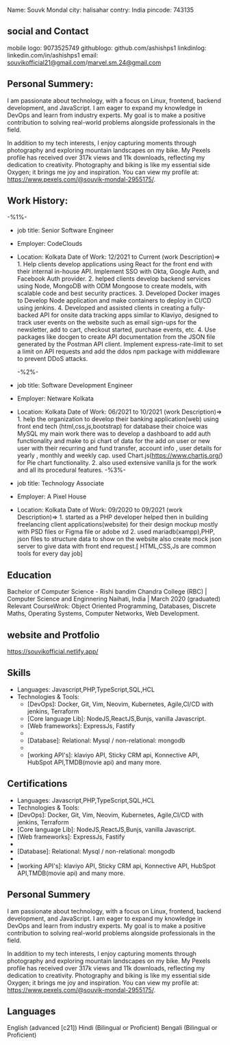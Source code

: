 Name: Souvk Mondal
city: halisahar
contry: India
pincode: 743135

## social and Contact

mobile logo: 9073525749
githublogo: github.com/ashishps1
linkdinlog: linkedin.com/in/ashishps1
email: souvikofficial21@gmail.com/marvel.sm.24@gmail.com

## Personal Summery:

I am passionate about technology, with a focus on Linux, frontend, backend development, and JavaScript. I am eager to expand my knowledge in DevOps and learn from industry experts. My goal is to make a positive contribution to solving real-world problems alongside professionals in the field.

In addition to my tech interests, I enjoy capturing moments through photography and exploring mountain landscapes on my bike. My Pexels profile has received over 317k views and 11k downloads, reflecting my dedication to creativity. Photography and biking is like my essential side Oxygen; it brings me joy and inspiration. You can view my profile at: https://www.pexels.com/@souvik-mondal-2955175/.

## Work History:

-%1%-

- job title: Senior Software Engineer
- Employer: CodeClouds
- Location: Kolkata
  Date of Work: 12/2021 to Current
  (work Description)=> 1. Help clients develop applications using React for the front end with their internal in-house API. Implement SSO with Okta, Google Auth, and Facebook Auth provider. 2. helped clients develop backend services using Node, MongoDB with ODM Mongoose to create models, with scalable code and best security practices. 3. Developed Docker images to Develop Node application and make containers to deploy in CI/CD using jenkins. 4. Developed and assisted clients in creating a fully-backed API for onsite data tracking apps similar to Klaviyo, designed to track user events on the website such as email sign-ups for the newsletter, add to cart, checkout started, purchase events, etc. 4. Use packages like docgen to create API documentation from the JSON file generated by the Postman API client. Implement express-rate-limit to set a limit on API requests and add the ddos npm package with middleware to prevent DDoS attacks.

  -%2%-

- job title: Software Development Engineer
- Employer: Netware Kolkata
- Location: Kolkata
  Date of Work: 06/2021 to 10/2021
  (work Description)=> 1. help the organization to develop their banking application(web) using front end tech (html,css,js,bootstrap) for database their choice was MySQL my main work there was to develop a dashboard to add auth functionality and make to pi chart of data for the add on user or new user with their recurring and fund transfer, account info , user details for yearly , monthly and weekly cap. used Chart.js(https://www.chartjs.org/) for Pie chart functionality. 2. also used extensive vanilla js for the work and all its procedural features.
  -%3%-
- job title: Technology Associate
- Employer: A Pixel House
- Location: Kolkata
  Date of Work: 09/2020 to 09/2021
  (work Description)=> 1. started as a PHP developer helped then in building freelancing client applications(website) for their design mockup mostly with PSD files or Figma file or adobe xd 2. used mariadb(xampp),PHP, json files to structure data to show on the website also create mock json server to give data with front end request.[ HTML,CSS,Js are common tools for every day job]

## Education

Bachelor of Computer Science - Rishi bandim Chandra College (RBC) | Computer Science and Enginnering
Naihati, India | March 2020 (graduated)
Relevant CourseWrok: Object Oriented Programming, Databases, Discrete Maths, Operating Systems, Computer Networks, Web Development.

## website and Protfolio

https://souvikofficial.netlify.app/

## Skills

- Languages: Javascript,PHP,TypeScript,SQL,HCL
- Technologies & Tools:
  - [DevOps]: Docker, Git, Vim, Neovim, Kubernetes, Agile,CI/CD with jenkins, Terraform
  - [Core language Lib]: NodeJS,ReactJS,Bunjs, vanilla Javascript.
  - [Web frameworks]: ExpressJs, Fastify
  - [Baas]: Appwrite,firebase.
  - [Database]: Relational: Mysql / non-relational: mongodb
  - [ODM's]: mongoose.
  - [working API's]: klaviyo API, Sticky CRM api, Konnective API, HubSpot API,TMDB(movie api) and many more.

## Certifications

- Languages: Javascript,PHP,TypeScript,SQL,HCL
- Technologies & Tools:
- [DevOps]: Docker, Git, Vim, Neovim, Kubernetes, Agile,CI/CD with jenkins, Terraform
- [Core language Lib]: NodeJS,ReactJS,Bunjs, vanilla Javascript.
- [Web frameworks]: ExpressJs, Fastify
- [Baas]: Appwrite,firebase.
- [Database]: Relational: Mysql / non-relational: mongodb
- [ODM's]: mongoose.
- [working API's]: klaviyo API, Sticky CRM api, Konnective API, HubSpot API,TMDB(movie api) and many more.

## Personal Summery

I am passionate about technology, with a focus on Linux, frontend, backend development, and JavaScript. I am eager to expand my knowledge in DevOps and learn from industry experts. My goal is to make a positive contribution to solving real-world problems alongside professionals in the field.

In addition to my tech interests, I enjoy capturing moments through photography and exploring mountain landscapes on my bike. My Pexels profile has received over 317k views and 11k downloads, reflecting my dedication to creativity. Photography and biking is like my essential side Oxygen; it brings me joy and inspiration. You can view my profile at: https://www.pexels.com/@souvik-mondal-2955175/.

## Languages

English (advanced [c21])
Hindi (Bilingual or Proficient)
Bengali (Bilingual or Proficient)
